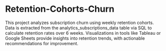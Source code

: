 # Retention-Cohorts-Churn
This project analyzes subscription churn using weekly retention cohorts. Data is extracted from the analytics_subscriptions_data table via SQL to calculate retention rates over 6 weeks. Visualizations in tools like Tableau or Google Sheets provide insights into retention trends, with actionable recommendations for improvement.
